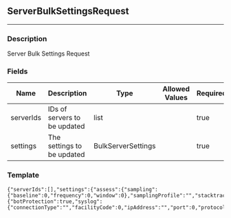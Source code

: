 ## ServerBulkSettingsRequest
---
### Description
Server Bulk Settings Request
### Fields
| Name | Description | Type | Allowed Values | Required |
| ---- | ----------- | ---- | -------------- | -------- |
| serverIds | IDs of servers to be updated | list |  | true |
| settings | The settings to be updated | BulkServerSettings |  | true |
### Template
```
{"serverIds":[],"settings":{"assess":{"sampling":{"baseline":0,"frequency":0,"window":0},"samplingProfile":"","stacktraceCaptureMode":""},"environment":"","logLevel":"","protect":{"botProtection":true,"syslog":{"connectionType":"","facilityCode":0,"ipAddress":"","port":0,"protocol":"","severityBlocked":"","severityBlockedPerimeter":"","severityExploited":"","severityProbed":"","severityProbedPerimeter":"","severitySuspicious":""}}}}
```
